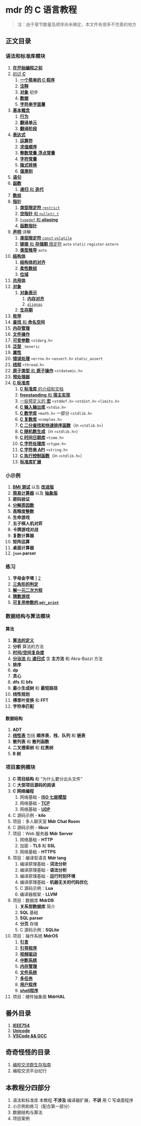 # mdr 的 C 语言教程

> 注：由于章节数量及顺序尚未确定，本文件有很多不完善的地方

## 正文目录

### 语法和标准库模块

1. [**在开始编程之前**](/教程/正文/语法和标准库/1_在开始编程之前.md)
2. [初识 **C**](/教程/正文/语法和标准库/2_初识C.md)
   1. [**一个简单的 C 程序**](/教程/正文/语法和标准库/2_初识C/2_1_一个简单的C程序.md)
   2. [**注释**](/教程/正文/语法和标准库/2_初识C/2_2_注释.md)
   3. [**对象**](/教程/正文/语法和标准库/2_初识C/2_3_C对象_初步.md) 初步
   4. [**数据**](/教程/正文/语法和标准库/2_初识C/2_4_数据.md)
   5. [**字符串字面量**](/教程/正文/语法和标准库/2_初识C/2_5_字符串字面量.md)
3. [**基本概念**](/教程/正文/语法和标准库/3_基本概念.md)
   1. [**行为**](/教程/正文/语法和标准库/3_基本概念/3_1_行为.md)
   2. [**翻译单元**](/教程/正文/语法和标准库/3_基本概念/3_2_翻译单元.md)
   3. [**翻译阶段**](/教程/正文/语法和标准库/3_基本概念/3_3_翻译阶段.md)
4. [**表达式**](/教程/正文/语法和标准库/4_表达式.md)
   1. [**运算符**](/教程/正文/语法和标准库/4_表达式/4_1_运算符.md)
   2. [**求值顺序**](/教程/正文/语法和标准库/4_表达式/4_2_求值顺序.md)
   3. [**整数常量** **浮点常量**](/教程/正文/语法和标准库/4_表达式/4_3_整数常量_浮点常量.md)
   4. [**字符常量**](/教程/正文/语法和标准库/4_表达式/4_4_字符常量.md)
   5. [**隐式转换**](/教程/正文/语法和标准库/4_表达式/4_5_隐式转换.md)
   6. [**值类别**](/教程/正文/语法和标准库/4_表达式/4_6_值类别.md)
5. [**语句**](/教程/正文/语法和标准库/5_语句.md)
6. [**函数**](/教程/正文/语法和标准库/6_函数.md)
   1. [**递归** 和 **迭代**](/教程/正文/语法和标准库/6_函数/6_1_递归和迭代.md)
7. [**数组**](/教程/正文/语法和标准库/7_数组.md)
8. [**指针**](/教程/正文/语法和标准库/8_指针.md)
   1. [**类型限定符** `restrict`](/教程/正文/语法和标准库/8_指针/8_1_restrict.md)
   2. [**空指针** 和 `nullptr_t`](/教程/正文/语法和标准库/8_指针/8_2_空指针.md)
   3. [`typedef` 和 **aliasing**](/教程/正文/语法和标准库/8_指针/8_3_typedef_aliasing.md)
   4. [**函数指针**](/教程/正文/语法和标准库/8_指针/8_4_函数指针.md)
9. [**声明**](/教程/正文/语法和标准库/9_声明.md) 详解
    1. [**类型限定符** `const` `volatile`](/教程/正文/语法和标准库/9_声明/9_1_const_volatile.md)
    2. [**链接** 和 **存储期** 限定符](/教程/正文/语法和标准库/9_声明/9_2_auto_static_register_extern.md) `auto` `static` `register` `extern`
    3. [**类型推导**](/教程/正文/语法和标准库/9_声明/9_3_类型推导.md) `auto`
10. [**结构体**](/教程/正文/语法和标准库/10_结构体.md)
    1. [**结构体的对齐**](/教程/正文/语法和标准库/10_结构体/10_1_结构体对齐.md)
    2. [**柔性数组**](/教程/正文/语法和标准库/10_结构体/10_2_柔性数组.md)
    3. [**位域**](/教程/正文/语法和标准库/10_结构体/10_3_位域.md)
11. [**共用体**](/教程/正文/语法和标准库/11_共用体.md)
12. [**对象**](/教程/正文/语法和标准库/12_对象.md)
    1. [**对象表示**](/教程/正文/语法和标准库/12_对象/12_1_对象表示.md)
        1. [**内存对齐**](/教程/正文/语法和标准库/12_对象/12_1_对象表示/12_1_1_内存对齐.md)
        2. [`alignas`](/教程/正文/语法和标准库/12_对象/12_1_对象表示/12_1_2_alignas.md)
    2. [**生存期**](/教程/正文/语法和标准库/12_对象/12_2_生存期.md)
13. [**枚举**](/教程/正文/语法和标准库/13_枚举.md)
14. [**查找** 和 **命名空间**](/教程/正文/语法和标准库/14_查找_命名空间.md)
15. [**内存管理**](/教程/正文/语法和标准库/15_内存管理.md)
16. [**文件操作**](/教程/正文/语法和标准库/16_文件操作.md)
17. [**可变参数**](/教程/正文/语法和标准库/17_可变参数.md) `<stdarg.h>`
18. [**泛型**](/教程/正文/语法和标准库/18_泛型选择.md) `_Generic`
19. [**属性**](/教程/正文/语法和标准库/19_属性.md)
20. [**错误处理**](/教程/正文/语法和标准库/20_错误处理.md) `<errno.h>` `<assert.h>` `static_assert`
21. [**线程**](/教程/正文/语法和标准库/21_线程.md) `<thread.h>`
22. [**原子类型** 和 **原子操作**](/教程/正文/语法和标准库/22_原子.md) `<stdatomic.h>`
23. [**预处理器**](/教程/正文/语法和标准库/23_预处理器.md)
24. [**C 标准库**](/教程/正文/语法和标准库/24_C标准库.md)
    1. [**C 标准库** 的介绍和文档](/教程/正文/语法和标准库/24_C标准库/24_1_C标准库的介绍和文档.md)
    2. [**freestanding** 和 **宿主实现**](/教程/正文/语法和标准库/24_C标准库/24_2_freestanding_宿主实现.md)
    3. [一些预定义的 **宏**](/教程/正文/语法和标准库/24_C标准库/24_3_C预定义宏) `<stddef.h>` `<stdint.h>` `<limits.h>`
    4. [**C 输入输出库**](/教程/正文/语法和标准库/24_C标准库/24_4_C输入输出库.md) `<stdio.h>`
    5. [**C 数学库**](/教程/正文/语法和标准库/24_C标准库/24_5_C数学库.md) `<math.h>` 一部分 `<stdlib.h>`
    6. [**C 复数库**](/教程/正文/语法和标准库/24_C标准库/24_6_C复数库.md) `<complex.h>`
    7. [**C 二分查找和快速排序函数**](/教程/正文/语法和标准库/24_C标准库/24_7_二分查找与快排.md)（in `<stdlib.h>`）
    8. [**C 随机数生成**](/教程/正文/语法和标准库/24_C标准库/24_8_随机数生成.md)（in `<stdlib.h>`）
    9. [**C 时间日期库**](/教程/正文/语法和标准库/24_C标准库/24_9_C时间日期库.md) `<time.h>`
    10. [**C 字符处理库**](/教程/正文/语法和标准库/24_C标准库/24_10_C字符处理库.md) `<ctype.h>`
    11. [**C 字符串 API**](/教程/正文/语法和标准库/24_C标准库/24_11_字符串API.md) `<string.h>`
    12. [**C 执行控制函数**](/教程/正文/语法和标准库/24_C标准库/24_12_执行控制函数.md)（in `<stdlib.h>`）
    13. [**标准库扩展**](/教程/正文/语法和标准库/24_C标准库/24_13_标准库扩展.md)

### 小示例

1. [**BMI 测试**](/教程/示例代码/语法和标准库/8_BMI测试.c) 以及 [**改进版**](/教程/示例代码/语法和标准库/10_改进的BMI测试.c)
2. [**简易计算器**](/教程/示例代码/语法和标准库/12_简易计算器.c) 以及 [**抽象版**](/教程/示例代码/语法和标准库/也许是简易计算器.c)
3. **密码验证**
4. [**分解质因数**](/教程/示例代码/语法和标准库/质因数分解.c)
5. **高精度整数**
6. **生命游戏**
7. **五子棋人机对弈**
8. **卡牌游戏对战**
9. **复数计算器**
10. **矩阵运算**
11. **桌面计算器**
12. **`json` parser**

### 练习

1. **字母金字塔** [1](/教程/示例代码/练习/1_字母金字塔_1.c) [2](/教程/示例代码/练习/1_字母金字塔_2.c)
2. [**三角形的判定**](/教程/示例代码/练习/2_三角形的判定.c)
3. [**解一元二次方程**](/教程/示例代码/练习/3_一元二次方程.c)
4. [**猜数游戏**](/教程/示例代码/练习/unk_猜数游戏.c)
5. [**可复用参数的 `mdr_print`**](/教程/示例代码/练习/unk_mdrprint.c)

### 数据结构与算法模块

#### 算法

1. [**算法的定义**](/教程/正文/数据结构与算法/算法/1_什么是算法.md)
2. **分析** 算法的方法
3. [**时间/空间复杂度**](/教程/正文/数据结构与算法/算法/3_算法的时间和空间复杂度.md)
4. [**分治法** 和 **递归式**](/教程/正文/数据结构与算法/算法/4_分治法和递归式.md) 含 **主方法** 和 Akra-Bazzi 方法
5. **排序**
6. **dp**
7. **贪心**
8. **dfs** 和 **bfs**
9. **最小生成树** 和 **最短路径**
10. **线性规划**
11. **傅里叶变换** 和 **FFT**
12. **字符串匹配**

#### 数据结构

1. **ADT**
2. [**线性表**](/教程/正文/数据结构与算法/数据结构/1_线性表.md) 包括 **顺序表**，**栈**，**队列** 和 **链表**
3. **散列表** 和 **散列函数**
4. **二叉搜索树** 和 **红黑树**
5. **B 树**

### 项目案例模块

1. **C 项目结构** 和 “为什么要分出头文件”
2. C **大型项目源码的阅读**
3. **C 网络编程**
   1. 网络基础 - [**ISO 七层模型**](/教程/正文/项目/74_ISO七层模型.md)
   2. 网络基础 - [**TCP**](/教程/正文/项目/75_TCP.md)
   3. 网络基础 - [**UDP**](/教程/正文/项目/76_UDP.md)
4. C 源码示例 - **kilo**
5. 项目：多人聊天室 **Mdr Chat Room**
6. C 源码示例 - **libuv**
7. 项目：Web 服务器 **Mdr Server**
    1. 网络基础 - **HTTP**
    2. 加密 - **TLS** 和 **SSL**
    3. 网络基础 - **HTTPS**
8. 项目：编译型语言 **Mdr lang**
    1. 编译原理基础 - **词法分析**
    2. 编译原理基础 - **语法分析**
    3. 编译原理基础 - **运行时刻环境**
    4. 编译原理基础 - **机器无关的代码优化**
    5. C 源码示例：**Lua**
    6. 编译器框架 - **LLVM**
9. 项目：数据库 **MdrDB**
    1. **关系型数据库** 简介
    2. **SQL** 基础
    3. **SQL parser**
    4. **分页** 存储
    5. C 源码示例：**SQLite**
10. 项目：操作系统 **MdrOS**
    1. [**引言**](/教程/正文/项目/MdrOS/root.md)
    2. [**引导程序**](/教程/正文/项目/MdrOS/bootloader.md)
    3. [**视频驱动**](/教程/正文/项目/MdrOS/video_driver.md)
    4. [**中断系统**](/教程/正文/项目/MdrOS/interrupt.md)
    5. [**内存管理**](/教程/正文/项目/MdrOS/memory.md)
    6. [**文件系统**](/教程/正文/项目/MdrOS/filesystem.md)
    7. [**多任务**](/教程/正文/项目/MdrOS/task.md)
    8. [**用户程序**](/教程/正文/项目/MdrOS/application.md)
    9. [**shell程序**](/教程/正文/项目/MdrOS/shell.md)
11. 项目：硬件抽象层 **MdrHAL**

## 番外目录

1. [**IEEE754**](/教程/番外/1_IEEE754.md)
2. [**Unicode**](/教程/番外/2_Unicode.md)
3. [**VSCode && GCC**](/教程/番外/3_VSCode+GCC.md)

## 奇奇怪怪的目录

1. [编程交流群生存指南](/杂项/技术无关/1_编程交流群生存指南.md)
2. 编程交流平台纪行

## 本教程分四部分

1. 语法和标准库
   本教程 **不涉及** 编译器扩展，**不讲** 用 C 写桌面程序
2. 小示例和练习（配合第一部分）
3. 数据结构与算法
4. 项目案例
